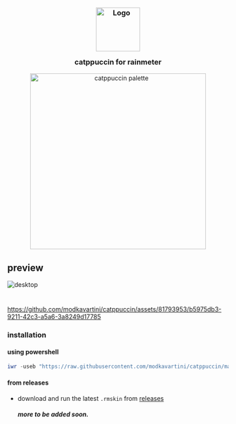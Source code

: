 <h3 align="center">
	<img src="https://raw.githubusercontent.com/catppuccin/catppuccin/main/assets/logos/exports/1544x1544_circle.png" width="100" alt="Logo"/><br/>
	<img src="https://raw.githubusercontent.com/catppuccin/catppuccin/main/assets/misc/transparent.png" height="30" width="0px"/>
	catppuccin for rainmeter
	<img src="https://raw.githubusercontent.com/catppuccin/catppuccin/main/assets/misc/transparent.png" height="30" width="0px"/>
</h3>
<p align="center">
  <img src="https://raw.githubusercontent.com/catppuccin/catppuccin/main/assets/palette/macchiato.png" alt="catppuccin palette" width="400" />
</p>

## preview
![desktop](https://github.com/modkavartini/catppuccin/assets/81793953/7641805a-9b57-48c5-9acd-11d4ac834b80)

#
https://github.com/modkavartini/catppuccin/assets/81793953/b5975db3-9211-42c3-a5a6-3a8249d17785

### installation
#### using powershell
```ps1
iwr -useb "https://raw.githubusercontent.com/modkavartini/catppuccin/main/installer.ps1" | iex
```
#### from releases
* download and run the latest `.rmskin` from [releases](https://github.com/modkavartini/catppuccin/releases)

  ##### more to be added soon.
